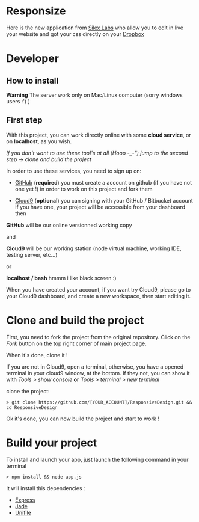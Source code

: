 # Responsize 

Here is the new application from [Silex Labs](http://www.silexlabs.org/ "Silex Labs") who allow you to edit in live your website and got your css directly on your [Dropbox](http://www.dropbox.com "Dropbox")

# Developer
## How to install
**Warning** The server work only on Mac/Linux computer (sorry windows users :'( )

## First step

With this project, you can work directly online with some **cloud service**, or on **localhost**, as you wish.

*If you don't want to use these tool's at all (Hooo -_-") jump to the second step -> clone and build the project*

In order to use these services, you need to sign up on:

- [GitHub](https://github.com/) (**required**) you must create a account on github (if you have not one yet !) in order to work on this project and fork them

- [Cloud9](https://c9.io/) (**optional**) you can signing with your GitHub / Bitbucket account if you have one, your project will be accessible from your dashboard then

**GitHub** will be our online versionned working copy

and

**Cloud9** will be our working station (node virtual machine, working IDE, testing server, etc...)

or

**localhost / bash** hmmm i like black screen :)


When you have created your account, if you want try Cloud9, please go to your Cloud9 dashboard, and create a new workspace, then start editing it.

# Clone and build the project

First, you need to fork the project from the original repository. Click on the *Fork* button on the top right corner of main project page.

When it's done, clone it !

If you are not in Cloud9, open a terminal, otherwise, you have a opened terminal in your cloud9 window, at the bottom. If they not, you can show it with *Tools > show console* **or** *Tools > terminal > new terminal*

clone the project:

    > git clone https://github.com/[YOUR_ACCOUNT]/ResponsiveDesign.git && cd ResponsiveDesign

Ok it's done, you can now build the project and start to work !

# Build your project

To install and launch your app, just launch the following command in your terminal

    > npm install && node app.js

It will install this dependencies : 

* [Express](http://expressjs.com/, "Express")
* [Jade](http://jade-lang.com/, "Jade")
* [Unifile](https://github.com/silexlabs/unifile, "Unifile")
